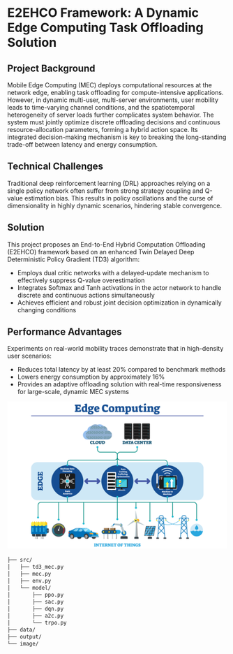 # E2EHCO Framework: A Dynamic Edge Computing Task Offloading Solution

## Project Background
Mobile Edge Computing (MEC) deploys computational resources at the network edge, enabling task offloading for compute-intensive applications. However, in dynamic multi-user, multi-server environments, user mobility leads to time-varying channel conditions, and the spatiotemporal heterogeneity of server loads further complicates system behavior. The system must jointly optimize discrete offloading decisions and continuous resource-allocation parameters, forming a hybrid action space. Its integrated decision-making mechanism is key to breaking the long-standing trade-off between latency and energy consumption.

## Technical Challenges
Traditional deep reinforcement learning (DRL) approaches relying on a single policy network often suffer from strong strategy coupling and Q-value estimation bias. This results in policy oscillations and the curse of dimensionality in highly dynamic scenarios, hindering stable convergence.

## Solution
This project proposes an End-to-End Hybrid Computation Offloading (E2EHCO) framework based on an enhanced Twin Delayed Deep Deterministic Policy Gradient (TD3) algorithm:
- Employs dual critic networks with a delayed-update mechanism to effectively suppress Q-value overestimation
- Integrates Softmax and Tanh activations in the actor network to handle discrete and continuous actions simultaneously
- Achieves efficient and robust joint decision optimization in dynamically changing conditions

## Performance Advantages
Experiments on real-world mobility traces demonstrate that in high-density user scenarios:
- Reduces total latency by at least 20% compared to benchmark methods
- Lowers energy consumption by approximately 16%
- Provides an adaptive offloading solution with real-time responsiveness for large-scale, dynamic MEC systems

![边缘计算架构](image/Summary.png)





```
├── src/
│   ├── td3_mec.py         
│   ├── mec.py              
│   ├── env.py              
│   └── model/              
│       ├── ppo.py         
│       ├── sac.py          
│       ├── dqn.py          
│       ├── a2c.py          
│       └── trpo.py        
├── data/                  
├── output/                 
└── image/                  
```

